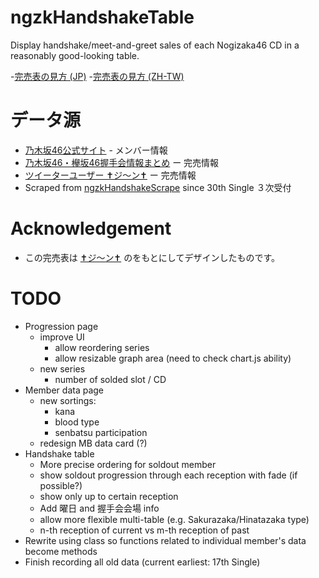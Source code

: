 # ngzkHandshakeTable
 Display handshake/meet-and-greet sales of each Nogizaka46 CD in a reasonably good-looking table.

-[完売表の見方 (JP)](https://ameblo.jp/seto-kasumi/entry-11695182533.html) 
-[完売表の見方 (ZH-TW)](https://pttyes.com/SakaTalk/M.1648729058.A.59E) 

# データ源
- [乃木坂46公式サイト](nogizaka46.com) - メンバー情報
- [乃木坂46・欅坂46握手会情報まとめ](https://ameblo.jp/seto-kasumi/) ー 完売情報
- [ツイーターユーザー ✝︎ジ〜ン✝︎](https://twitter.com/lovefiaa) ー 完売情報
- Scraped from [ngzkHandshakeScrape](https://github.com/universallyleo/ngzkHandshakeScrape) since 30th Single ３次受付

# Acknowledgement
- この完売表は [✝︎ジ〜ン✝︎](https://twitter.com/lovefiaa) のをもとにしてデザインしたものです。

# TODO
- Progression page
  - improve UI
    - allow reordering series
    - allow resizable graph area (need to check chart.js ability)
  - new series
    - number of solded slot / CD
- Member data page
  - new sortings:
    - kana
    - blood type
    - senbatsu participation
  - redesign MB data card (?)
- Handshake table
  - More precise ordering for soldout member
  - show soldout progression through each reception with fade (if possible?)
  - show only up to certain reception
  - Add 曜日 and 握手会会場 info
  - allow more flexible multi-table (e.g. Sakurazaka/Hinatazaka type)
  - n-th reception of current vs m-th reception of past
- Rewrite using class so functions related to individual member's data become methods
- Finish recording all old data (current earliest: 17th Single)